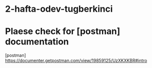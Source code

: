 # 2-hafta-odev-tugberkinci

# Plaese check for [postman] documentation


[postman] <https://documenter.getpostman.com/view/19859125/UzXKXKBR#intro>
